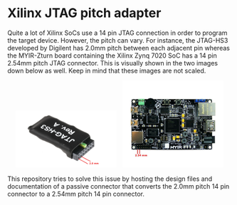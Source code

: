 # Xilinx JTAG pitch adapter

Quite a lot of Xilinx SoCs use a 14 pin JTAG connection in order to program the target device.
However, the pitch can vary. For instance, the JTAG-HS3 developed by Digilent has 2.0mm pitch between each adjacent pin
whereas the MYIR-Zturn board containing the Xilinx Zynq 7020 SoC has a 14 pin 2.54mm pitch JTAG connector.
This is visually shown in the two images down below as well. Keep in mind that these images are not scaled.

<p align="center">
  <img src="Figures/JTAG-HS3.png" alt="Image 1" width="45%" style="margin-right: 10px;"/>
  <img src="Figures/myir_zturn_board.jpg" alt="Image 2" width="45%"/>
</p>

This repository tries to solve this issue by hosting the design files and documentation of a passive connector
that converts the 2.0mm pitch 14 pin connector to a 2.54mm pitch 14 pin connector.

